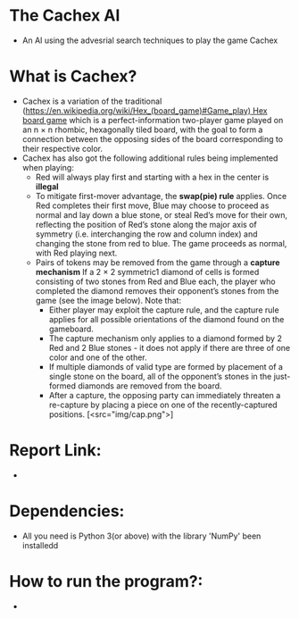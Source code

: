 # The Cachex AI
- An AI using the advesrial search techniques to play the game Cachex

# What is Cachex?
- Cachex is a variation of the traditional (https://en.wikipedia.org/wiki/Hex_(board_game)#Game_play)<a href="https://en.wikipedia.org/wiki/Hex_(board_game)#Game_play">&nbsp;Hex board game</a> which is a perfect-information two-player game played on an n × n rhombic, hexagonally tiled board, with the goal to form a connection between the opposing sides of the board corresponding to their respective color.
- Cachex has also got the following additional rules being implemented when playing:
    - Red will always play first and starting with a hex in the center is **illegal**
    - To mitigate first-mover advantage, the **swap(pie) rule** applies. Once Red completes their first move, Blue may choose to proceed as normal and lay down a blue stone, or steal Red’s move for their own, reflecting the position of Red’s stone along the major axis of symmetry (i.e. interchanging the row and column index) and changing the stone from red to blue. The game proceeds as normal, with Red playing next.
    -  Pairs of tokens may be removed from the game through a **capture mechanism** If a 2 × 2 symmetric1 diamond of cells is formed consisting of two stones from Red and Blue each, the player who completed the diamond removes their opponent’s stones from the game (see the image below). Note that:
        - Either player may exploit the capture rule, and the capture rule applies for all possible
        orientations of the diamond found on the gameboard.
        - The capture mechanism only applies to a diamond formed by 2 Red and 2 Blue stones -
        it does not apply if there are three of one color and one of the other.
        - If multiple diamonds of valid type are formed by placement of a single stone on the
        board, all of the opponent’s stones in the just-formed diamonds are removed from the
        board.
        - After a capture, the opposing party can immediately threaten a re-capture by placing a
        piece on one of the recently-captured positions.
[<src="img/cap.png">]
# Report Link:
- 

# Dependencies:
- All you need is Python 3(or above) with the library 'NumPy' been installedd

# How to run the program?:
- 
